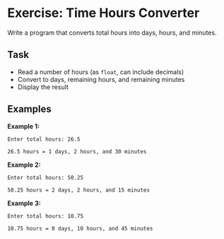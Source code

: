 # Exercise: Time Hours Converter

Write a program that converts total hours into days, hours, and minutes.

## Task

- Read a number of hours (as `float`, can include decimals)
- Convert to days, remaining hours, and remaining minutes
- Display the result

## Examples

**Example 1:**

```
Enter total hours: 26.5
```

```
26.5 hours = 1 days, 2 hours, and 30 minutes
```

**Example 2:**

```
Enter total hours: 50.25
```

```
50.25 hours = 2 days, 2 hours, and 15 minutes
```

**Example 3:**

```
Enter total hours: 10.75
```

```
10.75 hours = 0 days, 10 hours, and 45 minutes
```

